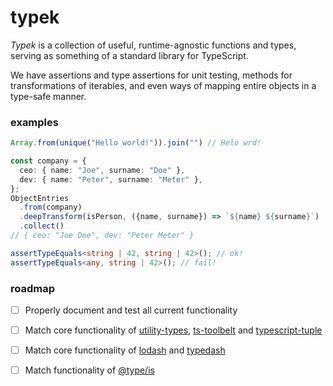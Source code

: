 # typek
_Typek_ is a collection of useful, runtime-agnostic functions and types,
serving as something of a standard library for TypeScript.

We have assertions and type assertions for unit testing, methods for
transformations of iterables, and even ways of mapping entire objects
in a type-safe manner.

### examples
```ts
Array.from(unique("Hello world!")).join("") // Helo wrd!

const company = {
  ceo: { name: "Joe", surname: "Doe" },
  dev: { name: "Peter", surname: "Meter" },
};
ObjectEntries
  .from(company)
  .deepTransform(isPerson, ({name, surname}) => `${name} ${surname}`)
  .collect()
// { ceo: "Joe Doe", dev: "Peter Meter" }

assertTypeEquals<string | 42, string | 42>(); // ok!
assertTypeEquals<any, string | 42>(); // fail!
```

### roadmap
 * [ ] Properly document and test all current functionality
 * [ ] Match core functionality of [utility-types](https://github.com/piotrwitek/utility-types), [ts-toolbelt](https://github.com/millsp/ts-toolbelt) and [typescript-tuple](https://github.com/ksxnodemodules/typescript-tuple)
 * [ ] Match core functionality of [lodash](https://lodash.com/) and [typedash](https://jsr.io/@typedash/typedash)
 * [ ] Match functionality of [@type/is](https://jsr.io/@type/is)
 